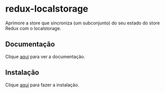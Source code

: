 # redux-localstorage

Aprimore a store que sincroniza (um subconjunto) do seu estado do store Redux com o localstorage.

## Documentação

Clique [aqui](https://github.com/elgerlambert/redux-localstorage) para ver a documentação.

## Instalação

Clique [aqui](https://www.npmjs.com/package/redux-localstorage) para fazer a instalação.